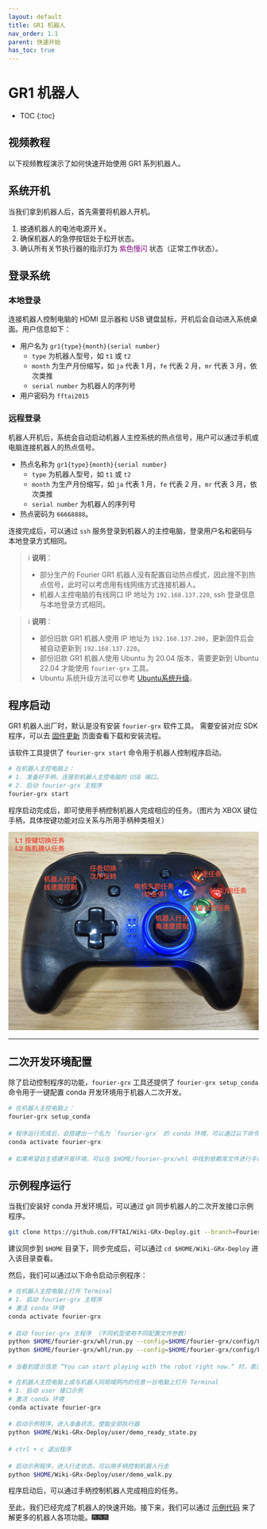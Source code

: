 ```yaml
---
layout: default
title: GR1 机器人
nav_order: 1.1
parent: 快速开始
has_toc: true
---
```


# GR1 机器人

* TOC
{:toc}

## 视频教程

以下视频教程演示了如何快速开始使用 GR1 系列机器人。

## 系统开机

当我们拿到机器人后，首先需要将机器人开机。

1. 接通机器人的电池电源开关。
2. 确保机器人的急停按钮处于松开状态。
3. 确认所有关节执行器的指示灯为 <span style="color: purple;">紫色慢闪</span> 状态（正常工作状态）。

## 登录系统

### 本地登录

连接机器人控制电脑的 HDMI 显示器和 USB 键盘鼠标，开机后会自动进入系统桌面。用户信息如下：

- 用户名为 `gr1{type}{month}{serial number}`
    - `type` 为机器人型号，如 `t1` 或 `t2`
    - `month` 为生产月份缩写，如 `ja` 代表 1 月，`fe` 代表 2 月，`mr` 代表 3 月，依次类推
    - `serial number` 为机器人的序列号
- 用户密码为 `fftai2015`

### 远程登录

机器人开机后，系统会自动启动机器人主控系统的热点信号，用户可以通过手机或电脑连接机器人的热点信号。

- 热点名称为 `gr1{type}{month}{serial number}`
    - `type` 为机器人型号，如 `t1` 或 `t2`
    - `month` 为生产月份缩写，如 `ja` 代表 1 月，`fe` 代表 2 月，`mr` 代表 3 月，依次类推
    - `serial number` 为机器人的序列号
- 热点密码为 `66668888`。

连接完成后，可以通过 `ssh` 服务登录到机器人的主控电脑，登录用户名和密码与本地登录方式相同。


> ℹ️ **说明**：
>
> - 部分生产的 Fourier GR1 机器人没有配置自动热点模式，因此搜不到热点信号，此时可以考虑用有线网络方式连接机器人。
> - 机器人主控电脑的有线网口 IP 地址为 `192.168.137.220`, ssh 登录信息与本地登录方式相同。


> ℹ️ **说明**：
>
> - 部份旧款 GR1 机器人使用 IP 地址为 `192.168.137.200`，更新固件后会被自动更新到 `192.168.137.220`。
> - 部份旧款 GR1 机器人使用 Ubuntu 为 20.04 版本，需要更新到 Ubuntu 22.04 才能使用 `fourier-grx` 工具。
> - Ubuntu 系统升级方法可以参考 [Ubuntu系统升级](/docs/usage#ubuntu系统升级)。

## 程序启动

GR1 机器人出厂时，默认是没有安装 `fourier-grx` 软件工具。
需要安装对应 SDK 程序，可以去 [固件更新](/docs/update) 页面查看下载和安装流程。

该软件工具提供了 `fourier-grx start` 命令用于机器人控制程序启动。

```bash
# 在机器人主控电脑上：
# 1. 准备好手柄，连接到机器人主控电脑的 USB 端口。
# 2. 启动 fourier-grx 主程序
fourier-grx start
```

程序启动完成后，即可使用手柄控制机器人完成相应的任务。（图片为 XBOX 键位手柄，具体按键功能对应关系与所用手柄种类相关）

![joystick.jpg](/assets/images/joystick.jpg)

---

## 二次开发环境配置

除了启动控制程序的功能，`fourier-grx` 工具还提供了 `fourier-grx setup_conda` 命令用于一键配置 conda 开发环境用于机器人二次开发。

```bash
# 在机器人主控电脑上：
fourier-grx setup_conda

# 程序运行完成后，会搭建出一个名为 `fourier-grx` 的 conda 环境，可以通过以下命令激活该环境
conda activate fourier-grx

# 如果希望自主搭建开发环境，可以在 $HOME/fourier-grx/whl 中找到依赖库文件进行手动安装。
```

## 示例程序运行

当我们安装好 conda 开发环境后，可以通过 git 同步机器人的二次开发接口示例程序。

```bash
git clone https://github.com/FFTAI/Wiki-GRx-Deploy.git --branch=FourierGR1
```

建议同步到 `$HOME` 目录下，同步完成后，可以通过 `cd $HOME/Wiki-GRx-Deploy` 进入该目录查看。

然后，我们可以通过以下命令启动示例程序：

```bash
# 在机器人主控电脑上打开 Terminal
# 1. 启动 fourier-grx 主程序
# 激活 conda 环境
conda activate fourier-grx

# 启动 fourier-grx 主程序 （不同机型使用不同配置文件参数）
python $HOME/fourier-grx/whl/run.py --config=$HOME/fourier-grx/config/FourierGR1/config_GR1_T1_sdk.yaml  # GR1T1 机型
python $HOME/fourier-grx/whl/run.py --config=$HOME/fourier-grx/config/FourierGR1/config_GR1_T2_sdk.yaml  # GR1T2 机型

# 当看到提示信息 ”You can start playing with the robot right now.“ 时，表示程序启动成功。
```

```bash
# 在机器人主控电脑上或与机器人同局域网内的任意一台电脑上打开 Terminal
# 1. 启动 user 接口示例
# 激活 conda 环境
conda activate fourier-grx  

# 启动示例程序，进入准备状态，使能全部执行器
python $HOME/Wiki-GRx-Deploy/user/demo_ready_state.py

# ctrl + c 退出程序

# 启动示例程序，进入行走状态，可以用手柄控制机器人行走
python $HOME/Wiki-GRx-Deploy/user/demo_walk.py
```

程序启动后，可以通过手柄控制机器人完成相应的任务。

至此，我们已经完成了机器人的快速开始。接下来，我们可以通过 [示例代码](/docs/examples) 来了解更多的机器人各项功能。🎆🎆🎆